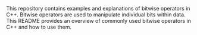 This repository contains examples and explanations of bitwise operators in C++. Bitwise operators are used to manipulate individual bits within data. This README provides an overview of commonly used bitwise operators in C++ and how to use them.
